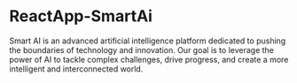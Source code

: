 # ReactApp-SmartAi
Smart AI is an advanced artificial intelligence platform dedicated to pushing the boundaries of technology and innovation. Our goal is to leverage the power of AI to tackle complex challenges, drive progress, and create a more intelligent and interconnected world.
